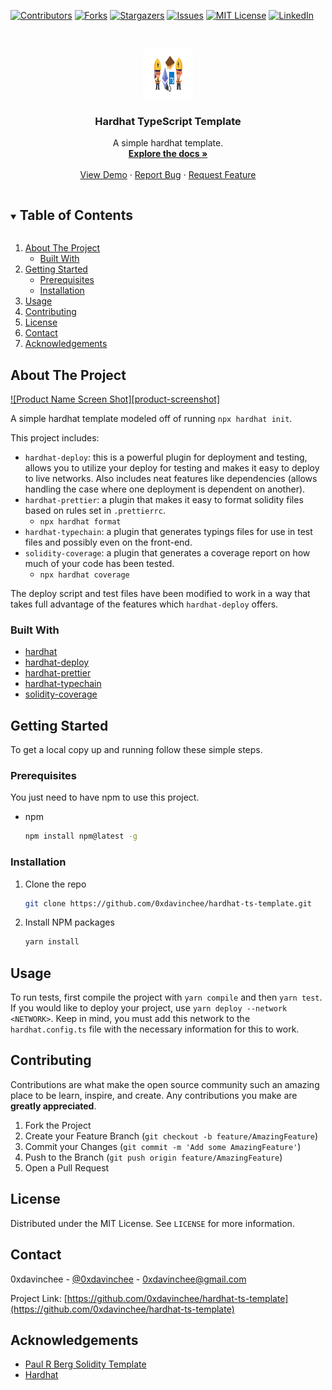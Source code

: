 <!-- PROJECT SHIELDS -->
<!--
*** I'm using markdown "reference style" links for readability.
*** Reference links are enclosed in brackets [ ] instead of parentheses ( ).
*** See the bottom of this document for the declaration of the reference variables
*** for contributors-url, forks-url, etc. This is an optional, concise syntax you may use.
*** https://www.markdownguide.org/basic-syntax/#reference-style-links
-->
[![Contributors][contributors-shield]][contributors-url]
[![Forks][forks-shield]][forks-url]
[![Stargazers][stars-shield]][stars-url]
[![Issues][issues-shield]][issues-url]
[![MIT License][license-shield]][license-url]
[![LinkedIn][linkedin-shield]][linkedin-url]



<!-- PROJECT LOGO -->
<br />
<p align="center">
  <a href="https://github.com/0xdavinchee/hardhat-ts-template">
    <img src="images/logo.png" alt="Logo" width="80" height="80">
  </a>

  <h3 align="center">Hardhat TypeScript Template</h3>

  <p align="center">
    A simple hardhat template.
    <br />
    <a href="https://github.com/0xdavinchee/hardhat-ts-template"><strong>Explore the docs »</strong></a>
    <br />
    <br />
    <a href="https://github.com/0xdavinchee/hardhat-ts-template">View Demo</a>
    ·
    <a href="https://github.com/0xdavinchee/hardhat-ts-template/issues">Report Bug</a>
    ·
    <a href="https://github.com/0xdavinchee/hardhat-ts-template/issues">Request Feature</a>
  </p>
</p>



<!-- TABLE OF CONTENTS -->
<details open="open">
  <summary><h2 style="display: inline-block">Table of Contents</h2></summary>
  <ol>
    <li>
      <a href="#about-the-project">About The Project</a>
      <ul>
        <li><a href="#built-with">Built With</a></li>
      </ul>
    </li>
    <li>
      <a href="#getting-started">Getting Started</a>
      <ul>
        <li><a href="#prerequisites">Prerequisites</a></li>
        <li><a href="#installation">Installation</a></li>
      </ul>
    </li>
    <li><a href="#usage">Usage</a></li>
    <li><a href="#contributing">Contributing</a></li>
    <li><a href="#license">License</a></li>
    <li><a href="#contact">Contact</a></li>
    <li><a href="#acknowledgements">Acknowledgements</a></li>
  </ol>
</details>



<!-- ABOUT THE PROJECT -->
## About The Project

[![Product Name Screen Shot][product-screenshot]](https://example.com)

A simple hardhat template modeled off of running `npx hardhat init`. 

This project includes: 
- `hardhat-deploy`: this is a powerful plugin for deployment and testing, allows you to utilize your deploy for testing and makes it easy to deploy to live networks. Also includes neat features like dependencies (allows handling the case where one deployment is dependent on another).
- `hardhat-prettier`: a plugin that makes it easy to format solidity files based on rules set in `.prettierrc`.
  - `npx hardhat format`
- `hardhat-typechain`: a plugin that generates typings files for use in test files and possibly even on the front-end.
- `solidity-coverage`: a plugin that generates a coverage report on how much of your code has been tested.
  - `npx hardhat coverage`

The deploy script and test files have been modified to work in a way that takes full advantage of the features which `hardhat-deploy` offers.

### Built With

* [hardhat](https://hardhat.org)
* [hardhat-deploy](https://hardhat.org/plugins/hardhat-deploy.html)
* [hardhat-prettier](https://www.npmjs.com/package/hardhat-prettier)
* [hardhat-typechain](https://hardhat.org/plugins/hardhat-typechain.html)
* [solidity-coverage](https://hardhat.org/plugins/solidity-coverage.html)



<!-- GETTING STARTED -->
## Getting Started

To get a local copy up and running follow these simple steps.

### Prerequisites

You just need to have npm to use this project.
* npm
  ```sh
  npm install npm@latest -g
  ```

### Installation

1. Clone the repo
   ```sh
   git clone https://github.com/0xdavinchee/hardhat-ts-template.git
   ```
2. Install NPM packages
   ```sh
   yarn install
   ```



<!-- USAGE EXAMPLES -->
## Usage

To run tests, first compile the project with `yarn compile` and then `yarn test`. If you would like to deploy your project, use `yarn deploy --network <NETWORK>`. Keep in mind, you must add this network to the `hardhat.config.ts` file with the necessary information for this to work.


<!-- CONTRIBUTING -->
## Contributing

Contributions are what make the open source community such an amazing place to be learn, inspire, and create. Any contributions you make are **greatly appreciated**.

1. Fork the Project
2. Create your Feature Branch (`git checkout -b feature/AmazingFeature`)
3. Commit your Changes (`git commit -m 'Add some AmazingFeature'`)
4. Push to the Branch (`git push origin feature/AmazingFeature`)
5. Open a Pull Request



<!-- LICENSE -->
## License

Distributed under the MIT License. See `LICENSE` for more information.



<!-- CONTACT -->
## Contact

0xdavinchee - [@0xdavinchee](https://twitter.com/0xdavinchee) - 0xdavinchee@gmail.com

Project Link: [https://github.com/0xdavinchee/hardhat-ts-template](https://github.com/0xdavinchee/hardhat-ts-template)



<!-- ACKNOWLEDGEMENTS -->
## Acknowledgements

* [Paul R Berg Solidity Template](https://github.com/paulrberg/solidity-template)
* [Hardhat](https://hardhat.org)





<!-- MARKDOWN LINKS & IMAGES -->
<!-- https://www.markdownguide.org/basic-syntax/#reference-style-links -->
[contributors-shield]: https://img.shields.io/github/contributors/0xdavinchee/repo.svg?style=for-the-badge
[contributors-url]: https://github.com/0xdavinchee/repo/graphs/contributors
[forks-shield]: https://img.shields.io/github/forks/0xdavinchee/repo.svg?style=for-the-badge
[forks-url]: https://github.com/0xdavinchee/repo/network/members
[stars-shield]: https://img.shields.io/github/stars/0xdavinchee/repo.svg?style=for-the-badge
[stars-url]: https://github.com/0xdavinchee/repo/stargazers
[issues-shield]: https://img.shields.io/github/issues/0xdavinchee/repo.svg?style=for-the-badge
[issues-url]: https://github.com/0xdavinchee/repo/issues
[license-shield]: https://img.shields.io/github/license/0xdavinchee/repo.svg?style=for-the-badge
[license-url]: https://github.com/0xdavinchee/repo/blob/master/LICENSE.txt
[linkedin-shield]: https://img.shields.io/badge/-LinkedIn-black.svg?style=for-the-badge&logo=linkedin&colorB=555
[linkedin-url]: https://linkedin.com/in/0xdavinchee